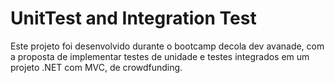 # UnitTest and Integration Test

Este projeto foi desenvolvido durante o bootcamp decola dev avanade, com a proposta de implementar testes de unidade e testes integrados em um projeto .NET com MVC, de crowdfunding.
